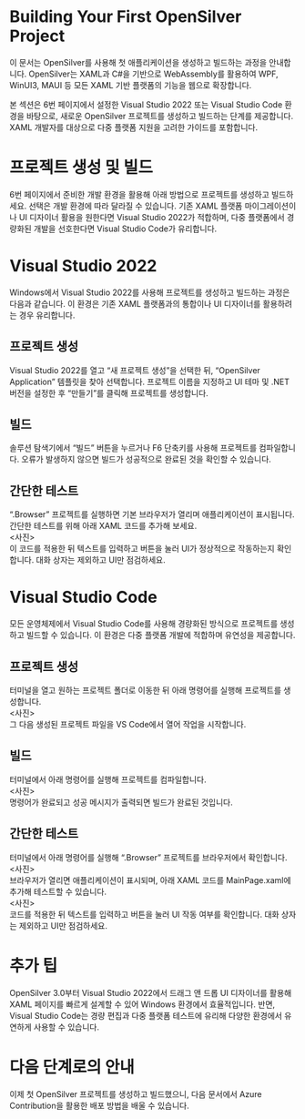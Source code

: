 # Building Your First OpenSilver Project  
이 문서는 OpenSilver를 사용해 첫 애플리케이션을 생성하고 빌드하는 과정을 안내합니다. OpenSilver는 XAML과 C#을 기반으로 WebAssembly를 활용하여 WPF, WinUI3, MAUI 등 모든 XAML 기반 플랫폼의 기능을 웹으로 확장합니다.

본 섹션은 6번 페이지에서 설정한 Visual Studio 2022 또는 Visual Studio Code 환경을 바탕으로, 새로운 OpenSilver 프로젝트를 생성하고 빌드하는 단계를 제공합니다. XAML 개발자를 대상으로 다중 플랫폼 지원을 고려한 가이드를 포함합니다.

# 프로젝트 생성 및 빌드  
6번 페이지에서 준비한 개발 환경을 활용해 아래 방법으로 프로젝트를 생성하고 빌드하세요. 선택은 개발 환경에 따라 달라질 수 있습니다. 기존 XAML 플랫폼 마이그레이션이나 UI 디자이너 활용을 원한다면 Visual Studio 2022가 적합하며, 다중 플랫폼에서 경량화된 개발을 선호한다면 Visual Studio Code가 유리합니다.

# Visual Studio 2022  
Windows에서 Visual Studio 2022를 사용해 프로젝트를 생성하고 빌드하는 과정은 다음과 같습니다. 이 환경은 기존 XAML 플랫폼과의 통합이나 UI 디자이너를 활용하려는 경우 유리합니다.

## 프로젝트 생성  
Visual Studio 2022를 열고 “새 프로젝트 생성”을 선택한 뒤, “OpenSilver Application” 템플릿을 찾아 선택합니다. 프로젝트 이름을 지정하고 UI 테마 및 .NET 버전을 설정한 후 “만들기”를 클릭해 프로젝트를 생성합니다.

## 빌드  
솔루션 탐색기에서 “빌드” 버튼을 누르거나 F6 단축키를 사용해 프로젝트를 컴파일합니다. 오류가 발생하지 않으면 빌드가 성공적으로 완료된 것을 확인할 수 있습니다.

## 간단한 테스트  
“.Browser” 프로젝트를 실행하면 기본 브라우저가 열리며 애플리케이션이 표시됩니다. 간단한 테스트를 위해 아래 XAML 코드를 추가해 보세요.  
<사진>  
이 코드를 적용한 뒤 텍스트를 입력하고 버튼을 눌러 UI가 정상적으로 작동하는지 확인합니다. 대화 상자는 제외하고 UI만 점검하세요.

# Visual Studio Code  
모든 운영체제에서 Visual Studio Code를 사용해 경량화된 방식으로 프로젝트를 생성하고 빌드할 수 있습니다. 이 환경은 다중 플랫폼 개발에 적합하며 유연성을 제공합니다.

## 프로젝트 생성  
터미널을 열고 원하는 프로젝트 폴더로 이동한 뒤 아래 명령어를 실행해 프로젝트를 생성합니다.  
<사진>  
그 다음 생성된 프로젝트 파일을 VS Code에서 열어 작업을 시작합니다.

## 빌드  
터미널에서 아래 명령어를 실행해 프로젝트를 컴파일합니다.  
<사진>  
명령어가 완료되고 성공 메시지가 출력되면 빌드가 완료된 것입니다.

## 간단한 테스트  
터미널에서 아래 명령어를 실행해 “.Browser” 프로젝트를 브라우저에서 확인합니다.  
<사진>  
브라우저가 열리면 애플리케이션이 표시되며, 아래 XAML 코드를 MainPage.xaml에 추가해 테스트할 수 있습니다.  
<사진>  
코드를 적용한 뒤 텍스트를 입력하고 버튼을 눌러 UI 작동 여부를 확인합니다. 대화 상자는 제외하고 UI만 점검하세요.

# 추가 팁  
OpenSilver 3.0부터 Visual Studio 2022에서 드래그 앤 드롭 UI 디자이너를 활용해 XAML 페이지를 빠르게 설계할 수 있어 Windows 환경에서 효율적입니다. 반면, Visual Studio Code는 경량 편집과 다중 플랫폼 테스트에 유리해 다양한 환경에서 유연하게 사용할 수 있습니다.

# 다음 단계로의 안내  
이제 첫 OpenSilver 프로젝트를 생성하고 빌드했으니, 다음 문서에서 Azure Contribution을 활용한 배포 방법을 배울 수 있습니다.